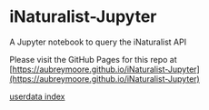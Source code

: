 # iNaturalist-Jupyter
A Jupyter notebook to query the iNaturalist API

Please visit the GitHub Pages for this repo at [https://aubreymoore.github.io/iNaturalist-Jupyter](https://aubreymoore.github.io/iNaturalist-Jupyter)

[userdata index](userdata)
